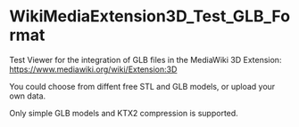 # WikiMediaExtension3D_Test_GLB_Format
Test Viewer for the integration of GLB files in the MediaWiki 3D Extension: https://www.mediawiki.org/wiki/Extension:3D

You could choose from diffent free STL and GLB models, or upload your own data.

Only simple GLB models and KTX2 compression is supported.



